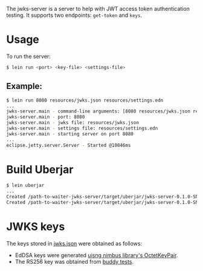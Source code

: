 The jwks-server is a server to help with JWT access token authentication testing.
It supports two endpoints: `get-token` and `keys`.

# Usage

To run the server:
```bash
$ lein run <port> <key-file> <settings-file>
```

## Example:

```bash
$ lein run 8080 resources/jwks.json resources/settings.edn
...
jwks-server.main - command-line arguments: [8080 resources/jwks.json resources/settings.edn]
jwks-server.main - port: 8080
jwks-server.main - jwks file: resources/jwks.json
jwks-server.main - settings file: resources/settings.edn
jwks-server.main - starting server on port 8080
...
eclipse.jetty.server.Server - Started @10846ms
```

# Build Uberjar

```bash
$ lein uberjar
...
Created /path-to-waiter-jwks-server/target/uberjar/jwks-server-0.1.0-SNAPSHOT.jar
Created /path-to-waiter-jwks-server/target/uberjar/jwks-server-0.1.0-SNAPSHOT-standalone.jar
```

# JWKS keys

The keys stored in [jwks.json](resources/jwks.json) were obtained as follows:
- EdDSA keys were generated [uisng nimbus library's OctetKeyPair](https://connect2id.com/blog/nimbus-jose-jwt-6).
- The RS256 key was obtained from [buddy tests](https://github.com/funcool/buddy-sign/blob/master/test/buddy/sign/jwk_tests.clj).